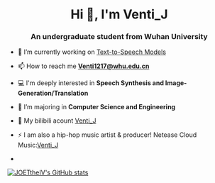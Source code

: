 <h1 align="center">Hi 👋, I'm Venti_J</h1>
<h3 align="center">An undergraduate student from Wuhan University</h3>

- 🔭 I’m currently working on [Text-to-Speech Models](https://github.com/JOETtheIV/VITS-Paimon)

- 📫 How to reach me **Venti1217@whu.edu.cn**

- 💻 I'm deeply interested in **Speech Synthesis and Image-Generation/Translation**

- 📄 I’m majoring in **Computer Science and Engineering**

- 🍰 My bilibili acount [Venti_J](https://b23.tv/6tNEr6t)

- ⚡ I am also a hip-hop music artist & producer!  Netease Cloud Music:[Venti_J](https://music.163.com/#/artist?app_version=8.8.20&id=37561474&dlt=0846)
- 
[![JOETtheIV's GitHub stats](https://github-readme-stats.vercel.app/api?username=JOETtheIV&show_icons=true&theme=tokyonight)](https://github.com/JOETtheIV/github-readme-stats)
